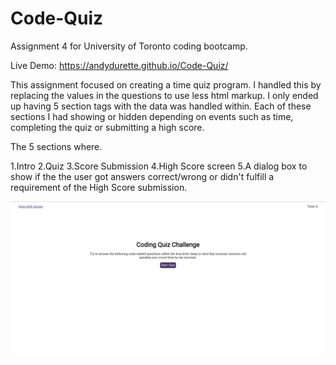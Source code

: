 # Code-Quiz

Assignment 4 for University of Toronto coding bootcamp.

Live Demo:  https://andydurette.github.io/Code-Quiz/

This assignment focused on creating a time quiz program. I handled this by replacing the values in the questions to use less html markup. I only ended up having 5 section tags with the data was handled within. Each of these sections I had showing or hidden depending on events such as time, completing the quiz or submitting a high score.

The 5 sections where.

1.Intro
2.Quiz
3.Score Submission
4.High Score screen
5.A dialog box to show if the the user got answers correct/wrong or didn't fulfill a requirement of the High Score submission.

![markdown-preview-image](assets/images/markdown-preview-image.png)